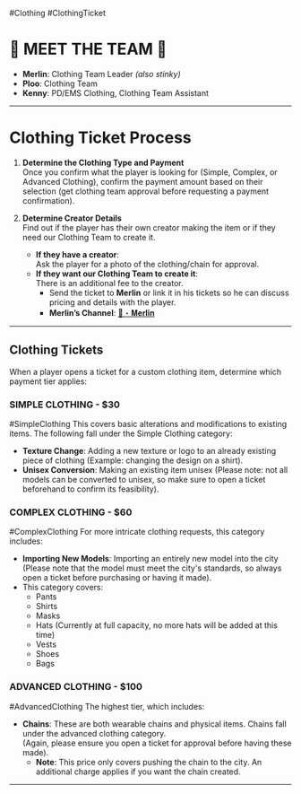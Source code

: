 #Clothing #ClothingTicket
# 🌟 **MEET THE TEAM** 🌟

- **Merlin**: Clothing Team Leader _(also stinky)_
- **Ploo**: Clothing Team
- **Kenny**: PD/EMS Clothing, Clothing Team Assistant

---
# **Clothing Ticket Process**

1. **Determine the Clothing Type and Payment**  
    Once you confirm what the player is looking for (Simple, Complex, or Advanced Clothing), confirm the payment amount based on their selection (get clothing team approval before requesting a payment confirmation).
    
2. **Determine Creator Details**  
    Find out if the player has their own creator making the item or if they need our Clothing Team to create it.
    
    - **If they have a creator**:  
        Ask the player for a photo of the clothing/chain for approval.
    - **If they want our Clothing Team to create it**:  
        There is an additional fee to the creator.
        - Send the ticket to **Merlin** or link it in his tickets so he can discuss pricing and details with the player.
        - **Merlin’s Channel**: [🧙・𝐌𝐞𝐫𝐥𝐢𝐧](https://discord.com/channels/948070993518288936/1133384852025126912)

---
## **Clothing Tickets**

When a player opens a ticket for a custom clothing item, determine which payment tier applies:

### **SIMPLE CLOTHING** - **$30**
#SimpleClothing
This covers basic alterations and modifications to existing items. The following fall under the Simple Clothing category:

- **Texture Change**: Adding a new texture or logo to an already existing piece of clothing (Example: changing the design on a shirt).
- **Unisex Conversion**: Making an existing item unisex (Please note: not all models can be converted to unisex, so make sure to open a ticket beforehand to confirm its feasibility).

### **COMPLEX CLOTHING** - **$60**
#ComplexClothing
For more intricate clothing requests, this category includes:

- **Importing New Models**: Importing an entirely new model into the city (Please note that the model must meet the city's standards, so always open a ticket before purchasing or having it made).
- This category covers:
    - Pants
    - Shirts
    - Masks
    - Hats (Currently at full capacity, no more hats will be added at this time)
    - Vests
    - Shoes
    - Bags

### **ADVANCED CLOTHING** - **$100**
#AdvancedClothing
The highest tier, which includes:

- **Chains**: These are both wearable chains and physical items. Chains fall under the advanced clothing category.  
    (Again, please ensure you open a ticket for approval before having these made).
    - **Note**: This price only covers pushing the chain to the city. An additional charge applies if you want the chain created.

---

